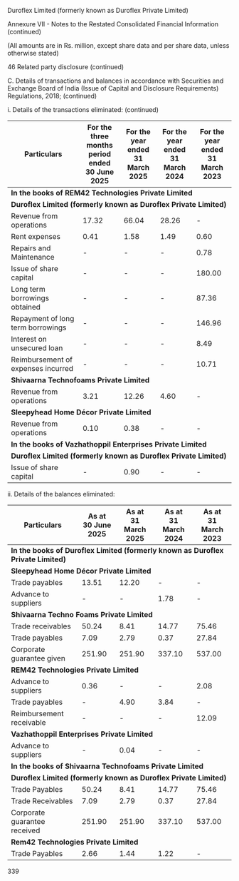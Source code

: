 Duroflex Limited (formerly known as Duroflex Private Limited)

Annexure VII - Notes to the Restated Consolidated Financial Information (continued)

(All amounts are in Rs. million, except share data and per share data, unless otherwise stated)

46 Related party disclosure (continued)

C. Details of transactions and balances in accordance with Securities and Exchange Board of India (Issue of Capital and Disclosure Requirements) Regulations, 2018;
(continued)

i. Details of the transactions eliminated: (continued)

<table><thead><tr><th>Particulars</th><th>For the three months<br>period ended<br>30 June 2025</th><th>For the year ended<br>31 March 2025</th><th>For the year ended<br>31 March 2024</th><th>For the year ended<br>31 March 2023</th></tr></thead><tbody><tr><td colspan="5"><strong>In the books of REM42 Technologies Private Limited</strong></td></tr><tr><td colspan="5"><strong>Duroflex Limited (formerly known as Duroflex Private Limited)</strong></td></tr><tr><td>Revenue from operations</td><td>17.32</td><td>66.04</td><td>28.26</td><td>-</td></tr><tr><td>Rent expenses</td><td>0.41</td><td>1.58</td><td>1.49</td><td>0.60</td></tr><tr><td>Repairs and Maintenance</td><td>-</td><td>-</td><td>-</td><td>0.78</td></tr><tr><td>Issue of share capital</td><td>-</td><td>-</td><td>-</td><td>180.00</td></tr><tr><td>Long term borrowings obtained</td><td>-</td><td>-</td><td>-</td><td>87.36</td></tr><tr><td>Repayment of long term borrowings</td><td>-</td><td>-</td><td>-</td><td>146.96</td></tr><tr><td>Interest on unsecured loan</td><td>-</td><td>-</td><td>-</td><td>8.49</td></tr><tr><td>Reimbursement of expenses incurred</td><td>-</td><td>-</td><td>-</td><td>10.71</td></tr><tr><td colspan="5"><strong>Shivaarna Technofoams Private Limited</strong></td></tr><tr><td>Revenue from operations</td><td>3.21</td><td>12.26</td><td>4.60</td><td>-</td></tr><tr><td colspan="5"><strong>Sleepyhead Home Décor Private Limited</strong></td></tr><tr><td>Revenue from operations</td><td>0.10</td><td>0.38</td><td>-</td><td>-</td></tr><tr><td colspan="5"><strong>In the books of Vazhathoppil Enterprises Private Limited</strong></td></tr><tr><td colspan="5"><strong>Duroflex Limited (formerly known as Duroflex Private Limited)</strong></td></tr><tr><td>Issue of share capital</td><td>-</td><td>0.90</td><td>-</td><td>-</td></tr></tbody></table>

ii. Details of the balances eliminated:

<table><thead><tr><th>Particulars</th><th>As at<br>30 June 2025</th><th>As at<br>31 March 2025</th><th>As at<br>31 March 2024</th><th>As at<br>31 March 2023</th></tr></thead><tbody><tr><td colspan="5"><strong>In the books of Duroflex Limited (formerly known as Duroflex Private Limited)</strong></td></tr><tr><td colspan="5"><strong>Sleepyhead Home Décor Private Limited</strong></td></tr><tr><td>Trade payables</td><td>13.51</td><td>12.20</td><td>-</td><td>-</td></tr><tr><td>Advance to suppliers</td><td>-</td><td>-</td><td>1.78</td><td>-</td></tr><tr><td colspan="5"><strong>Shivaarna Techno Foams Private Limited</strong></td></tr><tr><td>Trade receivables</td><td>50.24</td><td>8.41</td><td>14.77</td><td>75.46</td></tr><tr><td>Trade payables</td><td>7.09</td><td>2.79</td><td>0.37</td><td>27.84</td></tr><tr><td>Corporate guarantee given</td><td>251.90</td><td>251.90</td><td>337.10</td><td>537.00</td></tr><tr><td colspan="5"><strong>REM42 Technologies Private Limited</strong></td></tr><tr><td>Advance to suppliers</td><td>0.36</td><td>-</td><td>-</td><td>2.08</td></tr><tr><td>Trade payables</td><td>-</td><td>4.90</td><td>3.84</td><td>-</td></tr><tr><td>Reimbursement receivable</td><td>-</td><td>-</td><td>-</td><td>12.09</td></tr><tr><td colspan="5"><strong>Vazhathoppil Enterprises Private Limited</strong></td></tr><tr><td>Advance to suppliers</td><td>-</td><td>0.04</td><td>-</td><td>-</td></tr><tr><td colspan="5"><strong>In the books of Shivaarna Technofoams Private Limited</strong></td></tr><tr><td colspan="5"><strong>Duroflex Limited (formerly known as Duroflex Private Limited)</strong></td></tr><tr><td>Trade Payables</td><td>50.24</td><td>8.41</td><td>14.77</td><td>75.46</td></tr><tr><td>Trade Receivables</td><td>7.09</td><td>2.79</td><td>0.37</td><td>27.84</td></tr><tr><td>Corporate guarantee received</td><td>251.90</td><td>251.90</td><td>337.10</td><td>537.00</td></tr><tr><td colspan="5"><strong>Rem42 Technologies Private Limited</strong></td></tr><tr><td>Trade Payables</td><td>2.66</td><td>1.44</td><td>1.22</td><td>-</td></tr></tbody></table>

339